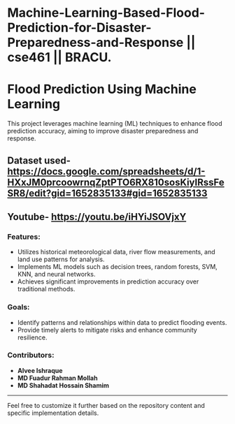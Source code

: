 # Machine-Learning-Based-Flood-Prediction-for-Disaster-Preparedness-and-Response || cse461 || BRACU.


# Flood Prediction Using Machine Learning  
This project leverages machine learning (ML) techniques to enhance flood prediction accuracy, aiming to improve disaster preparedness and response. 


## Dataset used- https://docs.google.com/spreadsheets/d/1-HXxJM0prcoowrnqZptPTO6RX810sosKiyIRssFeSR8/edit?gid=1652835133#gid=1652835133 
## Youtube- https://youtu.be/iHYiJSOVjxY


### Features:  
- Utilizes historical meteorological data, river flow measurements, and land use patterns for analysis.  
- Implements ML models such as decision trees, random forests, SVM, KNN, and neural networks.  
- Achieves significant improvements in prediction accuracy over traditional methods.  

### Goals:  
- Identify patterns and relationships within data to predict flooding events.  
- Provide timely alerts to mitigate risks and enhance community resilience.  

### Contributors:  
- **Alvee Ishraque**  
- **MD Fuadur Rahman Mollah**  
- **MD Shahadat Hossain Shamim**  

  
---

Feel free to customize it further based on the repository content and specific implementation details.
